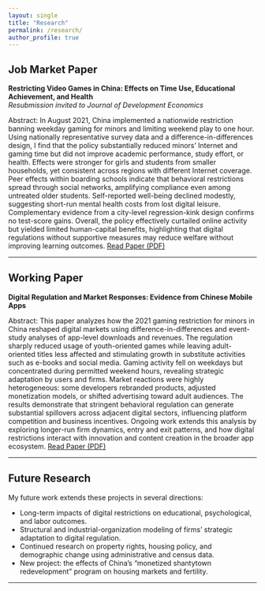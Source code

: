 ```yaml
---
layout: single
title: "Research"
permalink: /research/
author_profile: true
---
```


## Job Market Paper

**Restricting Video Games in China: Effects on Time Use, Educational Achievement, and Health**  
*Resubmission invited to Journal of Development Economics*  

Abstract: In August 2021, China implemented a nationwide restriction banning weekday gaming for minors and limiting weekend play to one hour. Using nationally representative survey data and a difference-in-differences design, I find that the policy substantially reduced minors’ Internet and gaming time but did not improve academic performance, study effort, or health. Effects were stronger for girls and students from smaller households, yet consistent across regions with different Internet coverage. Peer effects within boarding schools indicate that behavioral restrictions spread through social networks, amplifying compliance even among untreated older students. Self-reported well-being declined modestly, suggesting short-run mental health costs from lost digital leisure. Complementary evidence from a city-level regression-kink design confirms no test-score gains. Overall, the policy effectively curtailed online activity but yielded limited human-capital benefits, highlighting that digital regulations without supportive measures may reduce welfare without improving learning outcomes. 
[Read Paper (PDF)](/files/JMP.pdf) 

---

## Working Paper

**Digital Regulation and Market Responses: Evidence from Chinese Mobile Apps**  

Abstract: This paper analyzes how the 2021 gaming restriction for minors in China reshaped digital markets using difference-in-differences and event-study analyses of app-level downloads and revenues. The regulation sharply reduced usage of youth-oriented games while leaving adult-oriented titles less affected and stimulating growth in substitute activities such as e-books and social media. Gaming activity fell on weekdays but concentrated during permitted weekend hours, revealing strategic adaptation by users and firms. Market reactions were highly heterogeneous: some developers rebranded products, adjusted monetization models, or shifted advertising toward adult audiences. The results demonstrate that stringent behavioral regulation can generate substantial spillovers across adjacent digital sectors, influencing platform competition and business incentives. Ongoing work extends this analysis by exploring longer-run firm dynamics, entry and exit patterns, and how digital restrictions interact with innovation and content creation in the broader app ecosystem.
[Read Paper (PDF)](/files/chapter2.pdf)

---

## Future Research

My future work extends these projects in several directions:  
- Long-term impacts of digital restrictions on educational, psychological, and labor outcomes.  
- Structural and industrial-organization modeling of firms’ strategic adaptation to digital regulation.  
- Continued research on property rights, housing policy, and demographic change using administrative and census data.  
- New project: the effects of China’s “monetized shantytown redevelopment” program on housing markets and fertility.  

---


